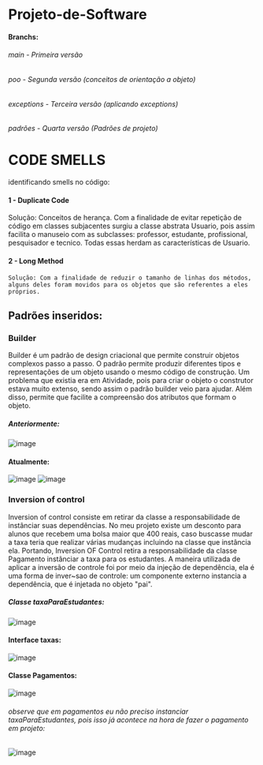 # Projeto-de-Software


 #### Branchs:
 
 ###### main - Primeira versão
 ###### poo  - Segunda versão (conceitos de orientação a objeto)
 ###### exceptions - Terceira versão (aplicando exceptions)
 ###### padrões - Quarta versão (Padrões de projeto)
 
 # CODE SMELLS
 
 identificando smells no código:
 
 #### 1 - Duplicate Code
  Solução: Conceitos de herança. Com a finalidade de evitar repetição de código em classes subjacentes surgiu a classe abstrata Usuario, pois assim facilita o manuseio com as subclasses: professor, estudante, profissional, pesquisador e tecnico. Todas essas herdam as características de Usuario.
  
 #### 2 - Long Method
    Solução: Com a finalidade de reduzir o tamanho de linhas dos métodos, alguns deles foram movidos para os objetos que são referentes a eles próprios.
    
    
 ## Padrões inseridos: 
 
 ### Builder
 
 Builder é um padrão de design criacional que permite construir objetos complexos passo a passo. O padrão permite produzir diferentes tipos e representações de um objeto usando o mesmo código de construção. Um problema que existia era em Atividade, pois para criar o objeto o construtor estava muito extenso, sendo assim o padrão builder veio para ajudar. Além disso, permite que facilite a compreensão dos atributos que formam o objeto.
 
 ##### Anteriormente:
 ![image](https://user-images.githubusercontent.com/83170114/206161077-a076da1d-293b-4a0d-b2aa-d78afe471fe4.png)


 #### Atualmente:
 ![image](https://user-images.githubusercontent.com/83170114/206161485-439d7177-57b9-4820-93f8-5aa4384b5cb2.png)
  ![image](https://user-images.githubusercontent.com/83170114/206162045-97511d40-8eaf-4fce-9448-febc94209e5c.png)

### Inversion of control

Inversion of control consiste em retirar da classe a responsabilidade de instânciar suas dependências. No meu projeto existe um desconto para alunos que recebem uma bolsa maior que 400 reais, caso buscasse mudar a taxa teria que realizar várias mudanças incluindo na classe que instância ela. Portando, Inversion OF Control retira a responsabilidade da classe Pagamento instânciar a taxa para os estudantes. A maneira utilizada de aplicar a inversão de controle foi por meio da injeção de dependência, ela é uma forma de inver~sao de controle: um componente externo instancia a dependência, que é injetada no objeto "pai".

##### Classe taxaParaEstudantes:
![image](https://user-images.githubusercontent.com/83170114/206165090-687184c0-7bb7-4e3a-97a6-cb534549a74d.png)

#### Interface taxas:

![image](https://user-images.githubusercontent.com/83170114/206165485-76f03b07-e345-49c8-ade6-b90b5483c475.png)

#### Classe Pagamentos:
![image](https://user-images.githubusercontent.com/83170114/206166036-aea0bdf6-d886-4891-b6f6-882c8ae52c25.png)
###### observe que em pagamentos eu não preciso instanciar taxaParaEstudantes, pois isso já acontece na hora de fazer o pagamento em projeto:
![image](https://user-images.githubusercontent.com/83170114/206166923-ca86f151-fddd-4e57-9ad1-d716d167e2ed.png)





